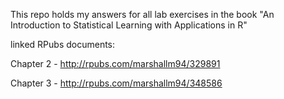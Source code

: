 This repo holds my answers for all lab exercises in the book "An Introduction to Statistical Learning with Applications in R"

linked RPubs documents:

Chapter 2 - http://rpubs.com/marshallm94/329891

Chapter 3 - http://rpubs.com/marshallm94/348586
